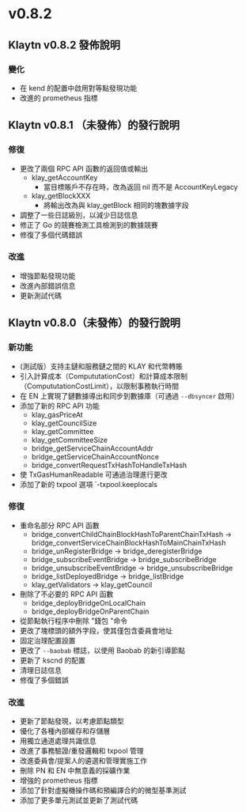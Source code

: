 # v0.8.2

## Klaytn v0.8.2 發佈說明

### 變化<a id="changes"></a>

- 在 kend 的配置中啟用對等點發現功能
- 改進的 prometheus 指標

## Klaytn v0.8.1 （未發佈）的發行說明

### 修復<a id="fixes"></a>

- 更改了兩個 RPC API 函數的返回值或輸出
  - klay_getAccountKey
    - 當目標賬戶不存在時，改為返回 nil 而不是 AccountKeyLegacy
  - klay_getBlockXXX
    - 將輸出改為與 klay_getBlock 相同的塊數據字段
- 調整了一些日誌級別，以減少日誌信息
- 修正了 Go 的競賽檢測工具檢測到的數據競賽
- 修復了多個代碼錯誤

### 改進<a id="improvements"></a>

- 增強節點發現功能
- 改進內部錯誤信息
- 更新測試代碼

## Klaytn v0.8.0（未發佈）的發行說明

### 新功能<a id="new-features"></a>

- (測試版）支持主鏈和服務鏈之間的 KLAY 和代幣轉賬
- 引入計算成本（CompututationCost）和計算成本限制（CompututationCostLimit），以限制事務執行時間
- 在 EN 上實現了鏈數據導出和同步到數據庫（可通過 `--dbsyncer` 啟用）
- 添加了新的 RPC API 功能
  - klay_gasPriceAt
  - klay_getCouncilSize
  - klay_getCommittee
  - klay_getCommitteeSize
  - bridge_getServiceChainAccountAddr
  - bridge_getServiceChainAccountNonce
  - bridge_convertRequestTxHashToHandleTxHash
- 使 TxGasHumanReadable 可通過治理進行更改
- 添加了新的 txpool 選項 \`-txpool.keeplocals

### 修復<a id="fixes"></a>

- 重命名部分 RPC API 函數
  - bridge_convertChildChainBlockHashToParentChainTxHash -> bridge_convertServiceChainBlockHashToMainChainTxHash
  - bridge_unRegisterBridge -> bridge_deregisterBridge
  - bridge_subscribeEventBridge -> bridge_subscribeBridge
  - bridge_unsubscribeEventBridge -> bridge_unsubscribeBridge
  - bridge_listDeployedBridge -> bridge_listBridge
  - klay_getValidators -> klay_getCouncil
- 刪除了不必要的 RPC API 函數
  - bridge_deployBridgeOnLocalChain
  - bridge_deployBridgeOnParentChain
- 從節點執行程序中刪除 "錢包 "命令
- 更改了塊標頭的額外字段，使其僅包含委員會地址
- 固定治理配置設置
- 更改了 `--baobab` 標誌，以使用 Baobab 的新引導節點
- 更新了 kscnd 的配置
- 清理日誌信息
- 修復了多個錯誤

### 改進<a id="improvements"></a>

- 更新了節點發現，以考慮節點類型
- 優化了各種內部緩存和存儲層
- 用獨立通道處理共識信息
- 改進了事務驗證/重發邏輯和 txpool 管理
- 改進委員會/提案人的遴選和管理實施工作
- 刪除 PN 和 EN 中無意義的採礦作業
- 增強的 prometheus 指標
- 添加了針對虛擬機操作碼和預編譯合約的微型基準測試
- 添加了更多單元測試並更新了測試代碼
